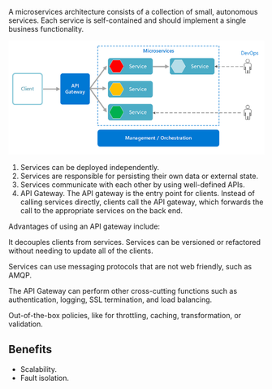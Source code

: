 A microservices architecture consists of a collection of small, autonomous services. Each service is self-contained and should implement a single business functionality.

![picture 14](../../images/c4b6e1ec28f7f0efb3af39a3231c5f7b489af05f387ca398bd497e2b6edd5944.png)  


1. Services can be deployed independently.
2. Services are responsible for persisting their own data or external state. 
3. Services communicate with each other by using well-defined APIs. 
4.  API Gateway. The API gateway is the entry point for clients. Instead of calling services directly, clients call the API gateway, which forwards the call to the appropriate services on the back end.

Advantages of using an API gateway include:

It decouples clients from services. Services can be versioned or refactored without needing to update all of the clients.

Services can use messaging protocols that are not web friendly, such as AMQP.

The API Gateway can perform other cross-cutting functions such as authentication, logging, SSL termination, and load balancing.

Out-of-the-box policies, like for throttling, caching, transformation, or validation.

## Benefits
- Scalability.
- Fault isolation.